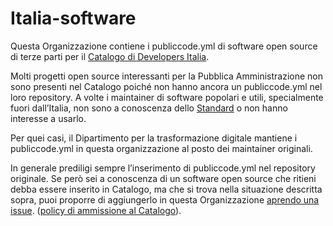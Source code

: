 # Italia-software

Questa Organizzazione contiene i publiccode.yml di software open source di terze parti per il 
[Catalogo di Developers Italia](https://developers.italia.it/en/search).

Molti progetti open source interessanti per la Pubblica Amministrazione non sono presenti 
nel Catalogo poiché non hanno ancora un publiccode.yml nel loro repository.
A volte i maintainer di software popolari e utili, specialmente fuori dall’Italia,
non sono a conoscenza dello [Standard](https://yml.publiccode.tools/) o non hanno interesse a usarlo.

Per quei casi, il Dipartimento per la trasformazione digitale mantiene i publiccode.yml in questa organizzazione al posto dei maintainer originali.

In generale prediligi sempre l’inserimento di publiccode.yml nel repository originale. 
Se però sei a conoscenza di un software open source che ritieni debba essere inserito in Catalogo,
ma che si trova nella situazione descritta sopra, puoi proporre di aggiungerlo in questa 
Organizzazione [aprendo una issue](https://github.com/italia-software/.github/issues). ([policy di ammissione al Catalogo](https://docs.italia.it/italia/developers-italia/policy-inserimento-catalogo-docs/it/stabile/approvazione-del-software-a-catalogo.html)).
